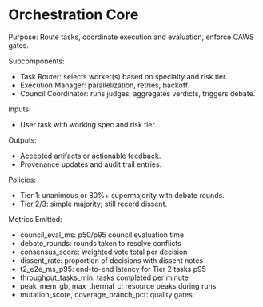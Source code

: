 # Orchestration Core

Purpose: Route tasks, coordinate execution and evaluation, enforce CAWS gates.

Subcomponents:
- Task Router: selects worker(s) based on specialty and risk tier.
- Execution Manager: parallelization, retries, backoff.
- Council Coordinator: runs judges, aggregates verdicts, triggers debate.

Inputs:
- User task with working spec and risk tier.

Outputs:
- Accepted artifacts or actionable feedback.
- Provenance updates and audit trail entries.

Policies:
- Tier 1: unanimous or 80%+ supermajority with debate rounds.
- Tier 2/3: simple majority; still record dissent.

Metrics Emitted:
- council_eval_ms: p50/p95 council evaluation time
- debate_rounds: rounds taken to resolve conflicts
- consensus_score: weighted vote total per decision
- dissent_rate: proportion of decisions with dissent notes
- t2_e2e_ms_p95: end-to-end latency for Tier 2 tasks p95
- throughput_tasks_min: tasks completed per minute
- peak_mem_gb, max_thermal_c: resource peaks during runs
- mutation_score, coverage_branch_pct: quality gates
